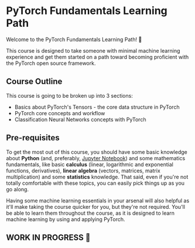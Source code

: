# PyTorch Fundamentals Learning Path

Welcome to the PyTorch Fundamentals Learning Path! 🎉 

This course is designed to take someone with minimal machine learning experience and get them started on a path toward becoming proficient with the PyTorch open source framework.

## Course Outline

This course is going to be broken up into 3 sections:
- Basics about PyTorch's Tensors - the core data structure in PyTorch
- PyTorch core concepts and workflow
- Classification Neural Networks concepts with PyTorch


## Pre-requisites

To get the most out of this course, you should have some basic knowledge about **Python** (and, preferably, <ins>Jupyter Notebook</ins>) and some mathematics fundamentals, like basic **calculus** (linear, logarithmic and exponential functions, derivatives), **linear algebra** (vectors, matrices, matrix multiplication) and some **statistics** knowledge. That said, even if you're not totally comfortable with these topics, you can easily pick things up as you go along.

Having some machine learning essentials in your arsenal will also helpful as it'll make taking the course quicker for you, but they're not required. You'll be able to learn them throughout the course, as it is designed to learn machine learning by using and applying PyTorch. 

## WORK IN PROGRESS 🚧